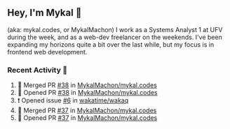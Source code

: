 ## Hey, I'm Mykal 👋 
(aka: mykal.codes, or MykalMachon) I work as a Systems Analyst 1 at UFV during the week, and as a web-dev freelancer on the weekends. I've been expanding my horizons quite a bit over the last while, but my focus is in frontend web development.  

### Recent Activity 🚀

<!--START_SECTION:activity-->
1. 🎉 Merged PR [#38](https://github.com/MykalMachon/mykal.codes/pull/38) in [MykalMachon/mykal.codes](https://github.com/MykalMachon/mykal.codes)
2. 💪 Opened PR [#38](https://github.com/MykalMachon/mykal.codes/pull/38) in [MykalMachon/mykal.codes](https://github.com/MykalMachon/mykal.codes)
3. ❗️ Opened issue [#6](https://github.com/wakatime/wakaq/issues/6) in [wakatime/wakaq](https://github.com/wakatime/wakaq)
4. 🎉 Merged PR [#37](https://github.com/MykalMachon/mykal.codes/pull/37) in [MykalMachon/mykal.codes](https://github.com/MykalMachon/mykal.codes)
5. 💪 Opened PR [#37](https://github.com/MykalMachon/mykal.codes/pull/37) in [MykalMachon/mykal.codes](https://github.com/MykalMachon/mykal.codes)
<!--END_SECTION:activity-->
